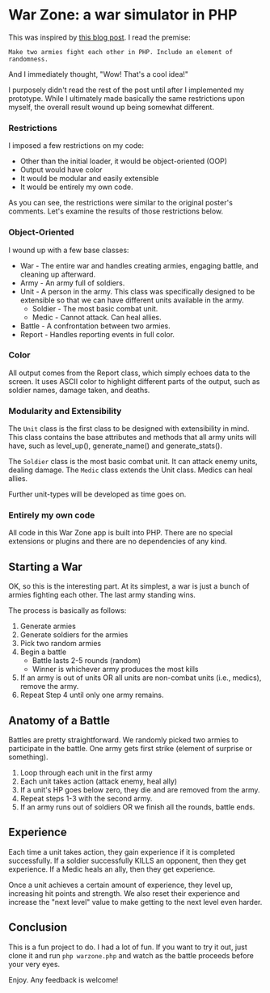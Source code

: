 War Zone: a war simulator in PHP
=============

This was inspired by [this blog post](http://www.reddit.com/r/PHP/comments/1kq398/autofight_a_php_job_interview_task_tutorial_part_1/). I read the premise:

    Make two armies fight each other in PHP. Include an element of randomness.
    
And I immediately thought, "Wow! That's a cool idea!"

I purposely didn't read the rest of the post until after I implemented my prototype. While I ultimately made basically the same restrictions upon myself, the overall result wound up being somewhat different.

### Restrictions

I imposed a few restrictions on my code:

* Other than the initial loader, it would be object-oriented (OOP)
* Output would have color
* It would be modular and easily extensible
* It would be entirely my own code.

As you can see, the restrictions were similar to the original poster's comments. Let's examine the results of those restrictions below.

### Object-Oriented

I wound up with a few base classes:

* War - The entire war and handles creating armies, engaging battle, and cleaning up afterward.
* Army - An army full of soldiers.
* Unit - A person in the army. This class was specifically designed to be extensible so that we can have different units available in the army.
    * Soldier - The most basic combat unit.
    * Medic - Cannot attack. Can heal allies.
* Battle - A confrontation between two armies.
* Report - Handles reporting events in full color.

### Color

All output comes from the Report class, which simply echoes data to the screen. It uses ASCII color to highlight different parts of the output, such as soldier names, damage taken, and deaths.

### Modularity and Extensibility

The ```Unit``` class is the first class to be designed with extensibility in mind. This class contains the base attributes and methods that all army units will have, such as level_up(), generate_name() and generate_stats().

The ```Soldier``` class is the most basic combat unit. It can attack enemy units, dealing damage.
The ```Medic``` class extends the Unit class. Medics can heal allies.

Further unit-types will be developed as time goes on.

### Entirely my own code

All code in this War Zone app is built into PHP. There are no special extensions or plugins and there are no dependencies of any kind.

## Starting a War

OK, so this is the interesting part. At its simplest, a war is just a bunch of armies fighting each other. The last army standing wins.

The process is basically as follows:

1. Generate armies
2. Generate soldiers for the armies
3. Pick two random armies
4. Begin a battle
    * Battle lasts 2-5 rounds (random)
    * Winner is whichever army produces the most kills 
5. If an army is out of units OR all units are non-combat units (i.e., medics), remove the army.
6. Repeat Step 4 until only one army remains.

## Anatomy of a Battle

Battles are pretty straightforward. We randomly picked two armies to participate in the battle. One army gets first strike (element of surprise or something).

1) Loop through each unit in the first army
2) Each unit takes action (attack enemy, heal ally)
3) If a unit's HP goes below zero, they die and are removed from the army.
4) Repeat steps 1-3 with the second army.
5) If an army runs out of soldiers OR we finish all the rounds, battle ends.

## Experience

Each time a unit takes action, they gain experience if it is completed successfully. If a soldier successfully KILLS an opponent, then they get experience. If a Medic heals an ally, then they get experience.

Once a unit achieves a certain amount of experience, they level up, increasing hit points and strength. We also reset their experience and increase the "next level" value to make getting to the next level even harder.

## Conclusion

This is a fun project to do. I had a lot of fun. If you want to try it out, just clone it and run ```php warzone.php``` and watch as the battle proceeds before your very eyes.

Enjoy. Any feedback is welcome!
